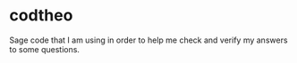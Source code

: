 # codtheo
Sage code that I am using in order to help me check and verify my answers to some questions.
